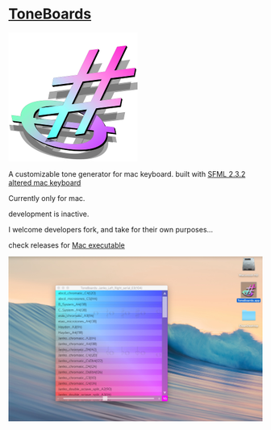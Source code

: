 # [ToneBoards](https://github.com/kipbits/ToneBoards/releases/tag/1.0.2)

![tblogo256](https://raw.githubusercontent.com/kipbits/ToneBoards/master/ToneBoards/TBiconv1_256.png)

A customizable tone generator for mac keyboard. built with [SFML 2.3.2 altered mac keyboard](https://github.com/kipbits/SFML-2.3.2-Updated-plist_altered-keyboard/releases)

Currently only for mac. 

development is inactive. 

I welcome developers fork, and take for their own purposes...

check releases for [Mac executable](https://github.com/kipbits/ToneBoards/releases)

![tb_screenshot1.jpg](https://raw.githubusercontent.com/kipbits/ToneBoards/master/tb_screenshot1.jpg)
